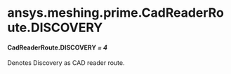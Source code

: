 # ansys.meshing.prime.CadReaderRoute.DISCOVERY



#### CadReaderRoute.DISCOVERY *= 4*

Denotes Discovery as CAD reader route.

<!-- !! processed by numpydoc !! -->
